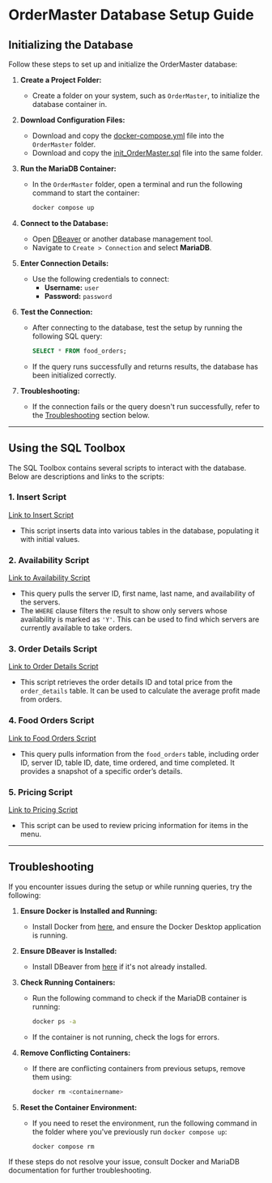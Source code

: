 # OrderMaster Database Setup Guide

## Initializing the Database

Follow these steps to set up and initialize the OrderMaster database:

1. **Create a Project Folder:**
   - Create a folder on your system, such as `OrderMaster`, to initialize the database container in.

2. **Download Configuration Files:**
   - Download and copy the [docker-compose.yml](https://github.com/WSU-kduncan/cs3900-restaurantorders/blob/4710a80a32a91b14052a2ecdd7d0d55563f55fbc/DB/docker-compose.yml) file into the `OrderMaster` folder.
   - Download and copy the [init_OrderMaster.sql](https://github.com/WSU-kduncan/cs3900-restaurantorders/blob/4710a80a32a91b14052a2ecdd7d0d55563f55fbc/DB/init_OrderMaster.sql) file into the same folder.

3. **Run the MariaDB Container:**
   - In the `OrderMaster` folder, open a terminal and run the following command to start the container:
     ```bash
     docker compose up
     ```

4. **Connect to the Database:**
   - Open [DBeaver](https://dbeaver.io/download/) or another database management tool.
   - Navigate to `Create > Connection` and select **MariaDB**.
   
5. **Enter Connection Details:**
   - Use the following credentials to connect:
     - **Username:** `user`
     - **Password:** `password`
   
6. **Test the Connection:**
   - After connecting to the database, test the setup by running the following SQL query:
     ```sql
     SELECT * FROM food_orders;
     ```
   - If the query runs successfully and returns results, the database has been initialized correctly.

7. **Troubleshooting:**
   - If the connection fails or the query doesn't run successfully, refer to the [Troubleshooting](#troubleshooting) section below.

---

## Using the SQL Toolbox

The SQL Toolbox contains several scripts to interact with the database. Below are descriptions and links to the scripts:

### 1. **Insert Script**
[Link to Insert Script](https://github.com/WSU-kduncan/cs3900-restaurantorders/blob/4710a80a32a91b14052a2ecdd7d0d55563f55fbc/DB/SQL-ToolBox/InsertScript.sql)
- This script inserts data into various tables in the database, populating it with initial values.

### 2. **Availability Script**
[Link to Availability Script](https://github.com/WSU-kduncan/cs3900-restaurantorders/blob/4710a80a32a91b14052a2ecdd7d0d55563f55fbc/DB/SQL-ToolBox/AvailabilityScript.sql)
- This query pulls the server ID, first name, last name, and availability of the servers.
- The `WHERE` clause filters the result to show only servers whose availability is marked as `'Y'`. This can be used to find which servers are currently available to take orders.

### 3. **Order Details Script**
[Link to Order Details Script](https://github.com/WSU-kduncan/cs3900-restaurantorders/blob/4710a80a32a91b14052a2ecdd7d0d55563f55fbc/DB/SQL-ToolBox/OrderDetailsScript.sql)
- This script retrieves the order details ID and total price from the `order_details` table. It can be used to calculate the average profit made from orders.

### 4. **Food Orders Script**
[Link to Food Orders Script](https://github.com/WSU-kduncan/cs3900-restaurantorders/blob/4710a80a32a91b14052a2ecdd7d0d55563f55fbc/DB/SQL-ToolBox/FoodOrderScript.sql)
- This query pulls information from the `food_orders` table, including order ID, server ID, table ID, date, time ordered, and time completed. It provides a snapshot of a specific order’s details.

### 5. **Pricing Script**
[Link to Pricing Script](https://github.com/WSU-kduncan/cs3900-restaurantorders/blob/main/DB/SQL-ToolBox/PriceScript.sql)
- This script can be used to review pricing information for items in the menu.

---

## Troubleshooting

If you encounter issues during the setup or while running queries, try the following:

1. **Ensure Docker is Installed and Running:**
   - Install Docker from [here](https://docs.docker.com/desktop/install/windows-install/), and ensure the Docker Desktop application is running.

2. **Ensure DBeaver is Installed:**
   - Install DBeaver from [here](https://dbeaver.io/download/) if it's not already installed.
     
3. **Check Running Containers:**
   - Run the following command to check if the MariaDB container is running:
     ```bash
     docker ps -a
     ```
   - If the container is not running, check the logs for errors.

4. **Remove Conflicting Containers:**
   - If there are conflicting containers from previous setups, remove them using:
     ```bash
     docker rm <containername>
     ```

5. **Reset the Container Environment:**
   - If you need to reset the environment, run the following command in the folder where you've previously run `docker compose up`:
     ```bash
     docker compose rm
     ```

If these steps do not resolve your issue, consult Docker and MariaDB documentation for further troubleshooting.
